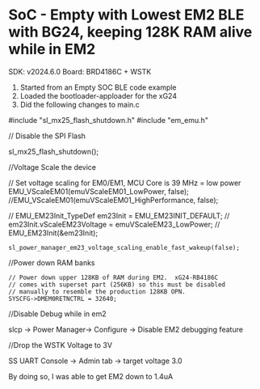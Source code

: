 # SoC - Empty with Lowest  EM2 BLE with BG24, keeping 128K RAM alive while in EM2
SDK: v2024.6.0
Board: BRD4186C + WSTK


1) Started from an Empty SOC BLE code example
2) Loaded the bootloader-apploader for the xG24
3) Did the following changes to main.c

#include "sl_mx25_flash_shutdown.h"
#include "em_emu.h"


// Disable the SPI Flash


sl_mx25_flash_shutdown();



//Voltage Scale the device

  // Set voltage scaling for EM0/EM1, MCU Core is 39 MHz = low power
    EMU_VScaleEM01(emuVScaleEM01_LowPower, false);
    //EMU_VScaleEM01(emuVScaleEM01_HighPerformance, false);



  //  EMU_EM23Init_TypeDef em23Init = EMU_EM23INIT_DEFAULT;
  //  em23Init.vScaleEM23Voltage = emuVScaleEM23_LowPower;
  //  EMU_EM23Init(&em23Init);


    sl_power_manager_em23_voltage_scaling_enable_fast_wakeup(false);

//Power down RAM banks

    // Power down upper 128KB of RAM during EM2.  xG24-RB4186C
    // comes with superset part (256KB) so this must be disabled
    // manually to resemble the production 128KB OPN.
    SYSCFG->DMEM0RETNCTRL = 32640;

//Disable Debug while in em2

slcp -> Power Manager-> Configure -> Disable EM2 debugging feature 

//Drop the WSTK Voltage to 3V

SS UART Console -> Admin tab -> target voltage 3.0

By doing so, I was able to get EM2 down to 1.4uA